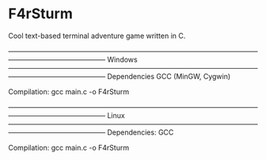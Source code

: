 # F4rSturm
Cool text-based terminal adventure game written in C.

——————————————————————————————————————————————————
Windows
——————————————————————————————————————————————————
Dependencies
GCC (MinGW, Cygwin)

Compilation:
gcc main.c -o F4rSturm

——————————————————————————————————————————————————
Linux
——————————————————————————————————————————————————
Dependencies:
GCC

Compilation:
gcc main.c -o F4rSturm
